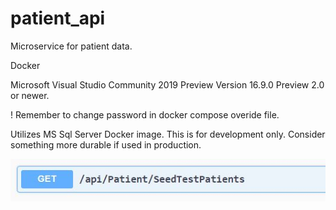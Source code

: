 # patient_api
Microservice for patient data.

Docker

Microsoft Visual Studio Community 2019 Preview Version 16.9.0 Preview 2.0 or newer.

! Remember to change password in docker compose overide file.

Utilizes MS Sql Server Docker image.  This is for development only.  Consider something more durable if used in production.

![](image/seed.JPG)
